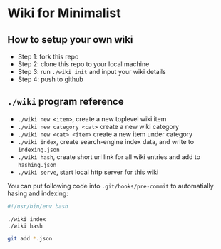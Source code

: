 Wiki for Minimalist
=========

## How to setup your own wiki

 - Step 1: fork this repo
 - Step 2: clone this repo to your local machine
 - Step 3: run `./wiki init` and input your wiki details
 - Step 4: push to github

## `./wiki` program reference

 - `./wiki new <item>`, create a new toplevel wiki item
 - `./wiki new category <cat>` create a new wiki category
 - `./wiki new <cat> <item>` create a new item under category
 - `./wiki index`, create search-engine index data, and write to `indexing.json`
 - `./wiki hash`, create short url link for all wiki entries and add to `hashing.json`
 - `./wiki serve`, start local http server for this wiki


You can put following code into `.git/hooks/pre-commit` to automatially hasing and indexing:
```bash
#!/usr/bin/env bash

./wiki index
./wiki hash

git add *.json
```
